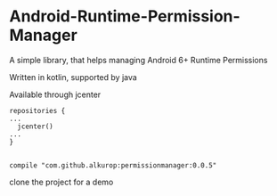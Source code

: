# Android-Runtime-Permission-Manager

A simple library, that helps managing Android 6+ Runtime Permissions

Written in kotlin, supported by java

Available through jcenter



```
repositories {
...
  jcenter()
...        
}


compile "com.github.alkurop:permissionmanager:0.0.5"
```
clone the project for a demo
